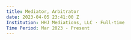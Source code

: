 ```yaml
---
title: Mediator, Arbitrator
date: 2023-04-05 23:41:00 Z
Institution: HHJ Mediations, LLC · Full-time
Time Period: Mar 2023 - Present
---
```


